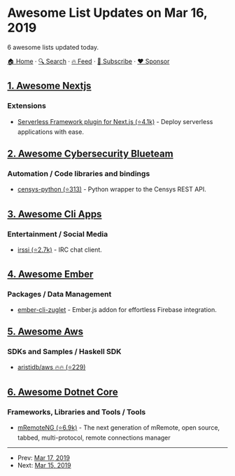 # Awesome List Updates on Mar 16, 2019

6 awesome lists updated today.

[🏠 Home](/README.md) · [🔍 Search](https://www.trackawesomelist.com/search/) · [🔥 Feed](https://www.trackawesomelist.com/rss.xml) · [📮 Subscribe](https://trackawesomelist.us17.list-manage.com/subscribe?u=d2f0117aa829c83a63ec63c2f&id=36a103854c) · [❤️  Sponsor](https://github.com/sponsors/theowenyoung)



## [1. Awesome Nextjs](/content/unicodeveloper/awesome-nextjs/README.md)

### Extensions

*   [Serverless Framework plugin for Next.js (⭐4.1k)](https://github.com/danielcondemarin/serverless-nextjs-plugin) - Deploy serverless applications with ease.

## [2. Awesome Cybersecurity Blueteam](/content/fabacab/awesome-cybersecurity-blueteam/README.md)

### Automation / Code libraries and bindings

*   [censys-python (⭐313)](https://github.com/censys/censys-python) - Python wrapper to the Censys REST API.

## [3. Awesome Cli Apps](/content/agarrharr/awesome-cli-apps/README.md)

### Entertainment / Social Media

*   [irssi (⭐2.7k)](https://github.com/irssi/irssi) - IRC chat client.

## [4. Awesome Ember](/content/ember-community-russia/awesome-ember/README.md)

### Packages / Data Management

*   [ember-cli-zuglet](https://www.ember-cli-zuglet.com/) - Ember.js addon for effortless Firebase integration.

## [5. Awesome Aws](/content/donnemartin/awesome-aws/README.md)

### SDKs and Samples / Haskell SDK

*   [aristidb/aws :fire::fire: (⭐229)](https://github.com/aristidb/aws)

## [6. Awesome Dotnet Core](/content/thangchung/awesome-dotnet-core/README.md)

### Frameworks, Libraries and Tools / Tools

*   [mRemoteNG (⭐6.9k)](https://github.com/mRemoteNG/mRemoteNG) - The next generation of mRemote, open source, tabbed, multi-protocol, remote connections manager

---

- Prev: [Mar 17, 2019](/content/2019/03/17/README.md)
- Next: [Mar 15, 2019](/content/2019/03/15/README.md)